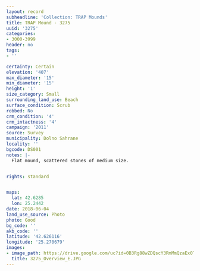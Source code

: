 ```yaml
---
layout: record
subheadline: 'Collection: TRAP Mounds'
title: TRAP Mound - 3275
uuid: '3275'
categories:
- 3000-3999
header: no
tags:
- ''

certainty: Certain
elevation: '407'
max_diameter: '15'
min_diameter: '15'
height: '1'
size_category: Small
surrounding_land_use: Beach
surface_condition: Scrub
robbed: No
crm_condition: '4'
crm_intactness: '4'
campaign: '2011'
source: Survey
municipality: Dolno Sahrane
locality: ''
bgcode: DS001
notes: |-
  Flat mound, scattered stones of medium size.


rights: standard


maps:
  lat: 42.6285
  lon: 25.2442
date: 2018-06-04
land_use_source: Photo
photo: Good
bg_code: ''
akb_code: ''
latitude: '42.626116'
longitude: '25.270679'
images:
- image_path: https://drive.google.com/uc?id=0B3Rg88wZDQscY3RmMmQzaEx0TVU
  title: 3275_Overview_E.JPG
---
```

